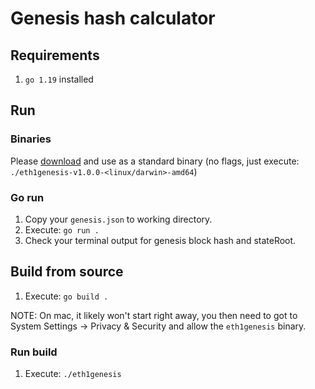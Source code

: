 # Genesis hash calculator

## Requirements

1. `go 1.19` installed

## Run

### Binaries

Please [download](https://github.com/mxmar/eth1genesis/releases/tag/v1.0.0) and use as a standard binary (no flags, just execute: `./eth1genesis-v1.0.0-<linux/darwin>-amd64`)

### Go run
1. Copy your `genesis.json` to working directory.
2. Execute: `go run .`
3. Check your terminal output for genesis block hash and stateRoot.

## Build from source

1. Execute: `go build .`

NOTE: On mac, it likely won't start right away, you then need to got to System Settings -> Privacy & Security and allow the `eth1genesis` binary.

### Run build

1. Execute: `./eth1genesis `

